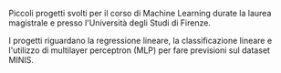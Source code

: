 Piccoli progetti svolti per il corso di Machine Learning durate la laurea magistrale e presso l'Università degli Studi di Firenze.

I progetti riguardano la regressione lineare, la classificazione lineare e l'utilizzo di multilayer perceptron (MLP) per fare previsioni sul dataset MINIS.
